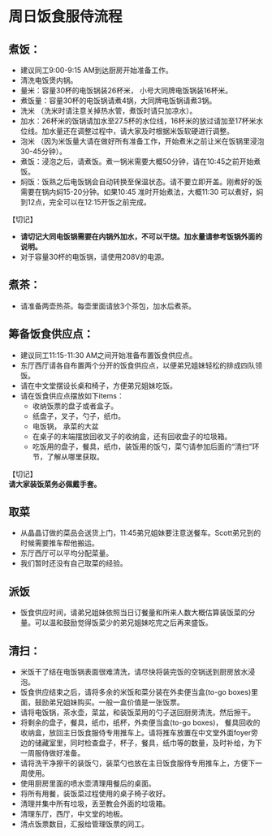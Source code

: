 # 周日饭食服侍流程

## 煮饭：
+ 建议同工9:00-9:15 AM到达厨房开始准备工作。
+ 清洗电饭煲内锅。
+ 量米：容量30杯的电饭锅装26杯米， 小号大同牌电饭锅装16杯米。
+ 煮饭量：容量30杯的电饭锅请煮4锅，大同牌电饭锅请煮3锅。
+ 洗米  （洗米时请注意关掉热水管，煮饭时请只加凉水）。
+ 加水：26杯米的饭锅请加水至27.5杯的水位线，16杯米的放过请加至17杯米水位线。加水量还在调整过程中，请大家及时根据米饭软硬进行调整。
+ 泡米 （因为米饭量大请在做好所有准备工作，开始煮米之前让米在饭锅里浸泡30-45分钟）。
+ 煮饭：浸泡之后，请煮饭。煮一锅米需要大概50分钟，请在10:45之前开始煮饭。
+ 焖饭：饭熟之后电饭锅会自动转换至保温状态。请不要立即开盖。刚煮好的饭需要在锅内焖15-20分钟。如果10:45 准时开始煮法，大概11:30 可以煮好，焖到12点，完全可以在12:15开饭之前完成。  

【切记】  
+ **请切记大同电饭锅需要在内锅外加水，不可以干烧。加水量请参考饭锅外面的说明。**
+ 对于容量30杯的电饭锅，请使用208V的电源。

## 煮茶：
+ 请准备两壶热茶。每壶里面请放3个茶包，加水后煮茶。

## 筹备饭食供应点：
+ 建议同工11:15-11:30 AM之间开始准备布置饭食供应点。
+ 东厅西厅请各自布置两个分开的饭食供应点，以便弟兄姐妹轻松的排成四队领饭。
+ 请在中文堂摆设长桌和椅子，方便弟兄姐妹吃饭。
+ 请在饭食供应点摆放如下items：
    + 收纳饭票的盘子或者盒子。
    + 纸盘子，叉子，勺子，纸巾。
    + 电饭锅， 承菜的大盆
    + 在桌子的末端摆放回收叉子的收纳盒，还有回收盘子的垃圾箱。
    + 吃饭用的盘子，餐具，纸巾，装饭用的饭勺，菜勺请参加后面的“清扫”环节，了解从哪里获取。
    
【切记】  
**请大家装饭菜务必佩戴手套。**

## 取菜
+ 从晶晶订做的菜品会送货上门，11:45弟兄姐妹要注意送餐车。Scott弟兄到的时候需要推车帮他搬运。
+ 东厅西厅可以平均分配菜量。
+ 我们暂时还没有自己取菜的经验。

## 派饭
+ 饭食供应时间，请弟兄姐妹依照当日订餐量和所来人数大概估算装饭菜的分量。可以温和鼓励觉得饭菜少的弟兄姐妹吃完之后再来盛饭。

## 清扫：    
+ 米饭干了结在电饭锅表面很难清洗，请尽快将装完饭的空锅送到厨房放水浸泡。
+ 饭食供应结束之后，请将多余的米饭和菜分装在外卖便当盒(to-go boxes)里面，鼓励弟兄姐妹购买。一般一盒价值是一张饭票。
+ 请将电饭锅，茶水壶，菜盆，和装饭菜用的勺子送回厨房清洗，然后擦干。
+ 将剩余的盘子，餐具，纸巾，纸杯，外卖便当盒(to-go boxes)， 餐具回收的收纳盒，放回主日饭食服侍专用推车上。请将推车放置在中文堂外面foyer旁边的储藏室里，同时检查盘子，杯子，餐具，纸巾等的数量，及时补给，为下一周服侍做好准备。
+ 请将洗干净擦干的装饭勺，装菜勺也放在主日饭食服侍专用推车上，方便下一周使用。
+ 使用厨房里面的喷水壶清理用餐后的桌面。
+ 将所有用餐，装饭菜过程使用的桌子椅子收好。
+ 清理并集中所有垃圾，丢至教会外面的垃圾箱。
+ 清理东厅，西厅，中文堂的地板。
+ 清点饭票数目，汇报给管理饭票的同工。

